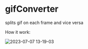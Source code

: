 # gifConverter
splits gif on each frame and vice versa




How it work:


![2023-07-07 13-19-03](https://github.com/NikitaRidnay/gifConverter/assets/74020449/a515d0b8-eb03-4b46-9f66-0daab2c33944)

